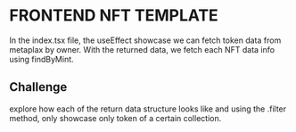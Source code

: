 # FRONTEND NFT TEMPLATE

In the index.tsx file, the useEffect showcase we can fetch token data from metaplax by owner.
With the returned data, we fetch each NFT data info using findByMint.

## Challenge

explore how each of the return data structure looks like and using the .filter method, only showcase only token of a certain collection.
